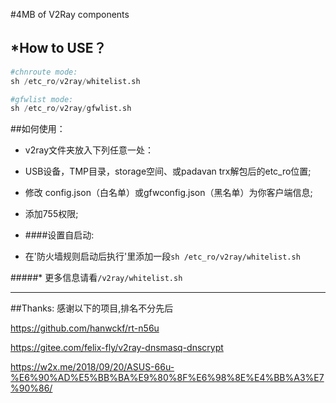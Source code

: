 #4MB of V2Ray components

## *How to USE？

``` python
#chnroute mode:
sh /etc_ro/v2ray/whitelist.sh

#gfwlist mode:
sh /etc_ro/v2ray/gfwlist.sh
```





##如何使用：

* v2ray文件夹放入下列任意一处：
* USB设备，TMP目录，storage空间、或padavan trx解包后的etc_ro位置;

* 修改 config.json（白名单）或gfwconfig.json（黑名单）为你客户端信息;
* 添加755权限;

* ####设置自启动:
 * 在'防火墙规则启动后执行'里添加一段`sh /etc_ro/v2ray/whitelist.sh`

#####* 更多信息请看`/v2ray/whitelist.sh`

-------------
##Thanks:
感谢以下的项目,排名不分先后

https://github.com/hanwckf/rt-n56u

https://gitee.com/felix-fly/v2ray-dnsmasq-dnscrypt

https://w2x.me/2018/09/20/ASUS-66u-%E6%90%AD%E5%BB%BA%E9%80%8F%E6%98%8E%E4%BB%A3%E7%90%86/
